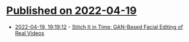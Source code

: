# [Published on 2022-04-19](index.md)

* [2022-04-19, 19:19:12](https://news.ycombinator.com/item?id=31087606) - [Stitch It in Time: GAN-Based Facial Editing of Real Videos](https://stitch-time.github.io/)
